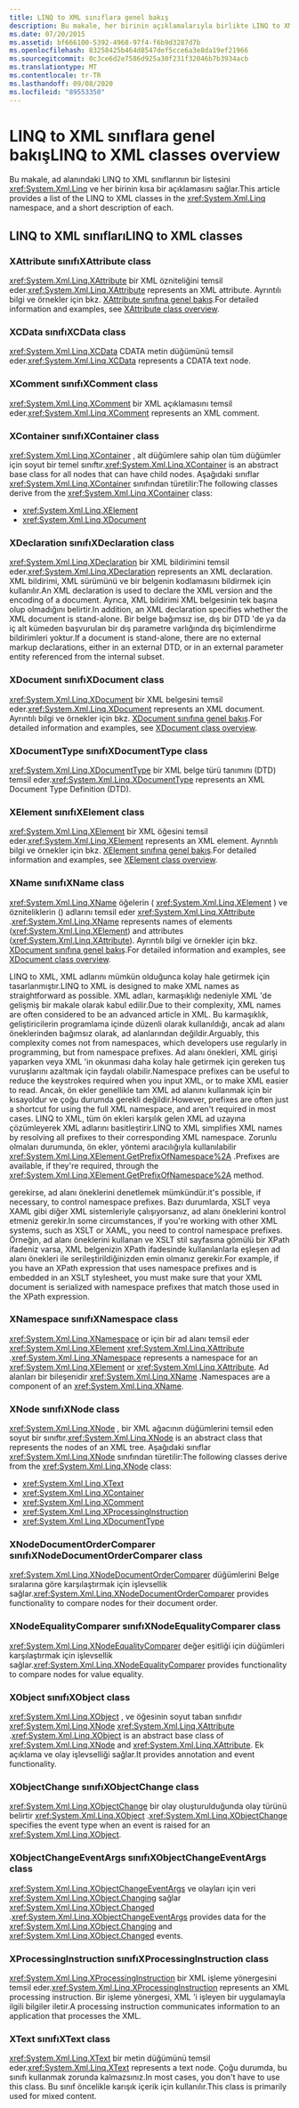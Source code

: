 ```yaml
---
title: LINQ to XML sınıflara genel bakış
description: Bu makale, her birinin açıklamalarıyla birlikte LINQ to XML sınıflarının bir listesini sağlar.
ms.date: 07/20/2015
ms.assetid: bf666100-5392-4968-97f4-f6b9d3287d7b
ms.openlocfilehash: 83258425b464d8547def5cce6a3e8da19ef21966
ms.sourcegitcommit: 0c3ce6d2e7586d925a30f231f32046b7b3934acb
ms.translationtype: MT
ms.contentlocale: tr-TR
ms.lasthandoff: 09/08/2020
ms.locfileid: "89553350"
---
```

# <a name="linq-to-xml-classes-overview"></a><span data-ttu-id="0a893-103">LINQ to XML sınıflara genel bakış</span><span class="sxs-lookup"><span data-stu-id="0a893-103">LINQ to XML classes overview</span></span>

<span data-ttu-id="0a893-104">Bu makale, ad alanındaki LINQ to XML sınıflarının bir listesini <xref:System.Xml.Linq> ve her birinin kısa bir açıklamasını sağlar.</span><span class="sxs-lookup"><span data-stu-id="0a893-104">This article provides a list of the LINQ to XML classes in the <xref:System.Xml.Linq> namespace, and a short description of each.</span></span>

## <a name="linq-to-xml-classes"></a><span data-ttu-id="0a893-105">LINQ to XML sınıfları</span><span class="sxs-lookup"><span data-stu-id="0a893-105">LINQ to XML classes</span></span>

### <a name="xattribute-class"></a><span data-ttu-id="0a893-106">XAttribute sınıfı</span><span class="sxs-lookup"><span data-stu-id="0a893-106">XAttribute class</span></span>

<span data-ttu-id="0a893-107"><xref:System.Xml.Linq.XAttribute> bir XML özniteliğini temsil eder.</span><span class="sxs-lookup"><span data-stu-id="0a893-107"><xref:System.Xml.Linq.XAttribute> represents an XML attribute.</span></span> <span data-ttu-id="0a893-108">Ayrıntılı bilgi ve örnekler için bkz. [XAttribute sınıfına genel bakış](xattribute-class-overview.md).</span><span class="sxs-lookup"><span data-stu-id="0a893-108">For detailed information and examples, see [XAttribute class overview](xattribute-class-overview.md).</span></span>

### <a name="xcdata-class"></a><span data-ttu-id="0a893-109">XCData sınıfı</span><span class="sxs-lookup"><span data-stu-id="0a893-109">XCData class</span></span>

<span data-ttu-id="0a893-110"><xref:System.Xml.Linq.XCData> CDATA metin düğümünü temsil eder.</span><span class="sxs-lookup"><span data-stu-id="0a893-110"><xref:System.Xml.Linq.XCData> represents a CDATA text node.</span></span>

### <a name="xcomment-class"></a><span data-ttu-id="0a893-111">XComment sınıfı</span><span class="sxs-lookup"><span data-stu-id="0a893-111">XComment class</span></span>

<span data-ttu-id="0a893-112"><xref:System.Xml.Linq.XComment> bir XML açıklamasını temsil eder.</span><span class="sxs-lookup"><span data-stu-id="0a893-112"><xref:System.Xml.Linq.XComment> represents an XML comment.</span></span>

### <a name="xcontainer-class"></a><span data-ttu-id="0a893-113">XContainer sınıfı</span><span class="sxs-lookup"><span data-stu-id="0a893-113">XContainer class</span></span>

<span data-ttu-id="0a893-114"><xref:System.Xml.Linq.XContainer> , alt düğümlere sahip olan tüm düğümler için soyut bir temel sınıftır.</span><span class="sxs-lookup"><span data-stu-id="0a893-114"><xref:System.Xml.Linq.XContainer> is an abstract base class for all nodes that can have child nodes.</span></span> <span data-ttu-id="0a893-115">Aşağıdaki sınıflar <xref:System.Xml.Linq.XContainer> sınıfından türetilir:</span><span class="sxs-lookup"><span data-stu-id="0a893-115">The following classes derive from the <xref:System.Xml.Linq.XContainer> class:</span></span>

- <xref:System.Xml.Linq.XElement>
- <xref:System.Xml.Linq.XDocument>

### <a name="xdeclaration-class"></a><span data-ttu-id="0a893-116">XDeclaration sınıfı</span><span class="sxs-lookup"><span data-stu-id="0a893-116">XDeclaration class</span></span>

<span data-ttu-id="0a893-117"><xref:System.Xml.Linq.XDeclaration> bir XML bildirimini temsil eder.</span><span class="sxs-lookup"><span data-stu-id="0a893-117"><xref:System.Xml.Linq.XDeclaration> represents an XML declaration.</span></span> <span data-ttu-id="0a893-118">XML bildirimi, XML sürümünü ve bir belgenin kodlamasını bildirmek için kullanılır.</span><span class="sxs-lookup"><span data-stu-id="0a893-118">An XML declaration is used to declare the XML version and the encoding of a document.</span></span> <span data-ttu-id="0a893-119">Ayrıca, XML bildirimi XML belgesinin tek başına olup olmadığını belirtir.</span><span class="sxs-lookup"><span data-stu-id="0a893-119">In addition, an XML declaration specifies whether the XML document is stand-alone.</span></span> <span data-ttu-id="0a893-120">Bir belge bağımsız ise, dış bir DTD 'de ya da iç alt kümeden başvurulan bir dış parametre varlığında dış biçimlendirme bildirimleri yoktur.</span><span class="sxs-lookup"><span data-stu-id="0a893-120">If a document is stand-alone, there are no external markup declarations, either in an external DTD, or in an external parameter entity referenced from the internal subset.</span></span>

### <a name="xdocument-class"></a><span data-ttu-id="0a893-121">XDocument sınıfı</span><span class="sxs-lookup"><span data-stu-id="0a893-121">XDocument class</span></span>

<span data-ttu-id="0a893-122"><xref:System.Xml.Linq.XDocument> bir XML belgesini temsil eder.</span><span class="sxs-lookup"><span data-stu-id="0a893-122"><xref:System.Xml.Linq.XDocument> represents an XML document.</span></span> <span data-ttu-id="0a893-123">Ayrıntılı bilgi ve örnekler için bkz. [XDocument sınıfına genel bakış](xdocument-class-overview.md).</span><span class="sxs-lookup"><span data-stu-id="0a893-123">For detailed information and examples, see [XDocument class overview](xdocument-class-overview.md).</span></span>

### <a name="xdocumenttype-class"></a><span data-ttu-id="0a893-124">XDocumentType sınıfı</span><span class="sxs-lookup"><span data-stu-id="0a893-124">XDocumentType class</span></span>

<span data-ttu-id="0a893-125"><xref:System.Xml.Linq.XDocumentType> bir XML belge türü tanımını (DTD) temsil eder.</span><span class="sxs-lookup"><span data-stu-id="0a893-125"><xref:System.Xml.Linq.XDocumentType> represents an XML Document Type Definition (DTD).</span></span>

### <a name="xelement-class"></a><span data-ttu-id="0a893-126">XElement sınıfı</span><span class="sxs-lookup"><span data-stu-id="0a893-126">XElement class</span></span>

<span data-ttu-id="0a893-127"><xref:System.Xml.Linq.XElement> bir XML öğesini temsil eder.</span><span class="sxs-lookup"><span data-stu-id="0a893-127"><xref:System.Xml.Linq.XElement> represents an XML element.</span></span> <span data-ttu-id="0a893-128">Ayrıntılı bilgi ve örnekler için bkz. [XElement sınıfına genel bakış](xelement-class-overview.md).</span><span class="sxs-lookup"><span data-stu-id="0a893-128">For detailed information and examples, see [XElement class overview](xelement-class-overview.md).</span></span>

### <a name="xname-class"></a><span data-ttu-id="0a893-129">XName sınıfı</span><span class="sxs-lookup"><span data-stu-id="0a893-129">XName class</span></span>

<span data-ttu-id="0a893-130"><xref:System.Xml.Linq.XName> öğelerin ( <xref:System.Xml.Linq.XElement> ) ve özniteliklerin () adlarını temsil eder <xref:System.Xml.Linq.XAttribute> .</span><span class="sxs-lookup"><span data-stu-id="0a893-130"><xref:System.Xml.Linq.XName> represents names of elements (<xref:System.Xml.Linq.XElement>) and attributes (<xref:System.Xml.Linq.XAttribute>).</span></span> <span data-ttu-id="0a893-131">Ayrıntılı bilgi ve örnekler için bkz. [XDocument sınıfına genel bakış](xdocument-class-overview.md).</span><span class="sxs-lookup"><span data-stu-id="0a893-131">For detailed information and examples, see [XDocument class overview](xdocument-class-overview.md).</span></span>

<span data-ttu-id="0a893-132">LINQ to XML, XML adlarını mümkün olduğunca kolay hale getirmek için tasarlanmıştır.</span><span class="sxs-lookup"><span data-stu-id="0a893-132">LINQ to XML is designed to make XML names as straightforward as possible.</span></span> <span data-ttu-id="0a893-133">XML adları, karmaşıklığı nedeniyle XML 'de gelişmiş bir makale olarak kabul edilir.</span><span class="sxs-lookup"><span data-stu-id="0a893-133">Due to their complexity, XML names are often considered to be an advanced article in XML.</span></span> <span data-ttu-id="0a893-134">Bu karmaşıklık, geliştiricilerin programlama içinde düzenli olarak kullanıldığı, ancak ad alanı öneklerinden bağımsız olarak, ad alanlarından değildir.</span><span class="sxs-lookup"><span data-stu-id="0a893-134">Arguably, this complexity comes not from namespaces, which developers use regularly in programming, but from namespace prefixes.</span></span> <span data-ttu-id="0a893-135">Ad alanı önekleri, XML girişi yaparken veya XML 'in okunması daha kolay hale getirmek için gereken tuş vuruşlarını azaltmak için faydalı olabilir.</span><span class="sxs-lookup"><span data-stu-id="0a893-135">Namespace prefixes can be useful to reduce the keystrokes required when you input XML, or to make XML easier to read.</span></span> <span data-ttu-id="0a893-136">Ancak, ön ekler genellikle tam XML ad alanını kullanmak için bir kısayoldur ve çoğu durumda gerekli değildir.</span><span class="sxs-lookup"><span data-stu-id="0a893-136">However, prefixes are often just a shortcut for using the full XML namespace, and aren't required in most cases.</span></span> <span data-ttu-id="0a893-137">LINQ to XML, tüm ön ekleri karşılık gelen XML ad uzayına çözümleyerek XML adlarını basitleştirir.</span><span class="sxs-lookup"><span data-stu-id="0a893-137">LINQ to XML simplifies XML names by resolving all prefixes to their corresponding XML namespace.</span></span> <span data-ttu-id="0a893-138">Zorunlu olmaları durumunda, ön ekler, yöntemi aracılığıyla kullanılabilir <xref:System.Xml.Linq.XElement.GetPrefixOfNamespace%2A> .</span><span class="sxs-lookup"><span data-stu-id="0a893-138">Prefixes are available, if they're required, through the <xref:System.Xml.Linq.XElement.GetPrefixOfNamespace%2A> method.</span></span>

<span data-ttu-id="0a893-139">gerekirse, ad alanı öneklerini denetlemek mümkündür.</span><span class="sxs-lookup"><span data-stu-id="0a893-139">it's possible, if necessary, to control namespace prefixes.</span></span> <span data-ttu-id="0a893-140">Bazı durumlarda, XSLT veya XAML gibi diğer XML sistemleriyle çalışıyorsanız, ad alanı öneklerini kontrol etmeniz gerekir.</span><span class="sxs-lookup"><span data-stu-id="0a893-140">In some circumstances, if you're working with other XML systems, such as XSLT or XAML, you need to control namespace prefixes.</span></span> <span data-ttu-id="0a893-141">Örneğin, ad alanı öneklerini kullanan ve XSLT stil sayfasına gömülü bir XPath ifadeniz varsa, XML belgenizin XPath ifadesinde kullanılanlarla eşleşen ad alanı önekleri ile serileştirildiğinizden emin olmanız gerekir.</span><span class="sxs-lookup"><span data-stu-id="0a893-141">For example, if you have an XPath expression that uses namespace prefixes and is embedded in an XSLT stylesheet, you must make sure that your XML document is serialized with namespace prefixes that match those used in the XPath expression.</span></span>

### <a name="xnamespace-class"></a><span data-ttu-id="0a893-142">XNamespace sınıfı</span><span class="sxs-lookup"><span data-stu-id="0a893-142">XNamespace class</span></span>

<span data-ttu-id="0a893-143"><xref:System.Xml.Linq.XNamespace> or için bir ad alanı temsil eder <xref:System.Xml.Linq.XElement> <xref:System.Xml.Linq.XAttribute> .</span><span class="sxs-lookup"><span data-stu-id="0a893-143"><xref:System.Xml.Linq.XNamespace> represents a namespace for an <xref:System.Xml.Linq.XElement> or <xref:System.Xml.Linq.XAttribute>.</span></span> <span data-ttu-id="0a893-144">Ad alanları bir bileşenidir <xref:System.Xml.Linq.XName> .</span><span class="sxs-lookup"><span data-stu-id="0a893-144">Namespaces are a component of an <xref:System.Xml.Linq.XName>.</span></span>

### <a name="xnode-class"></a><span data-ttu-id="0a893-145">XNode sınıfı</span><span class="sxs-lookup"><span data-stu-id="0a893-145">XNode class</span></span>

<span data-ttu-id="0a893-146"><xref:System.Xml.Linq.XNode> , bir XML ağacının düğümlerini temsil eden soyut bir sınıftır.</span><span class="sxs-lookup"><span data-stu-id="0a893-146"><xref:System.Xml.Linq.XNode> is an abstract class that represents the nodes of an XML tree.</span></span> <span data-ttu-id="0a893-147">Aşağıdaki sınıflar <xref:System.Xml.Linq.XNode> sınıfından türetilir:</span><span class="sxs-lookup"><span data-stu-id="0a893-147">The following classes derive from the <xref:System.Xml.Linq.XNode> class:</span></span>

- <xref:System.Xml.Linq.XText>
- <xref:System.Xml.Linq.XContainer>
- <xref:System.Xml.Linq.XComment>
- <xref:System.Xml.Linq.XProcessingInstruction>
- <xref:System.Xml.Linq.XDocumentType>

### <a name="xnodedocumentordercomparer-class"></a><span data-ttu-id="0a893-148">XNodeDocumentOrderComparer sınıfı</span><span class="sxs-lookup"><span data-stu-id="0a893-148">XNodeDocumentOrderComparer class</span></span>

<span data-ttu-id="0a893-149"><xref:System.Xml.Linq.XNodeDocumentOrderComparer> düğümlerini Belge sıralarına göre karşılaştırmak için işlevsellik sağlar.</span><span class="sxs-lookup"><span data-stu-id="0a893-149"><xref:System.Xml.Linq.XNodeDocumentOrderComparer> provides functionality to compare nodes for their document order.</span></span>

### <a name="xnodeequalitycomparer-class"></a><span data-ttu-id="0a893-150">XNodeEqualityComparer sınıfı</span><span class="sxs-lookup"><span data-stu-id="0a893-150">XNodeEqualityComparer class</span></span>

<span data-ttu-id="0a893-151"><xref:System.Xml.Linq.XNodeEqualityComparer> değer eşitliği için düğümleri karşılaştırmak için işlevsellik sağlar.</span><span class="sxs-lookup"><span data-stu-id="0a893-151"><xref:System.Xml.Linq.XNodeEqualityComparer> provides functionality to compare nodes for value equality.</span></span>

### <a name="xobject-class"></a><span data-ttu-id="0a893-152">XObject sınıfı</span><span class="sxs-lookup"><span data-stu-id="0a893-152">XObject class</span></span>

<span data-ttu-id="0a893-153"><xref:System.Xml.Linq.XObject> , ve öğesinin soyut taban sınıfıdır <xref:System.Xml.Linq.XNode> <xref:System.Xml.Linq.XAttribute> .</span><span class="sxs-lookup"><span data-stu-id="0a893-153"><xref:System.Xml.Linq.XObject> is an abstract base class of <xref:System.Xml.Linq.XNode> and <xref:System.Xml.Linq.XAttribute>.</span></span> <span data-ttu-id="0a893-154">Ek açıklama ve olay işlevselliği sağlar.</span><span class="sxs-lookup"><span data-stu-id="0a893-154">It provides annotation and event functionality.</span></span>

### <a name="xobjectchange-class"></a><span data-ttu-id="0a893-155">XObjectChange sınıfı</span><span class="sxs-lookup"><span data-stu-id="0a893-155">XObjectChange class</span></span>

<span data-ttu-id="0a893-156"><xref:System.Xml.Linq.XObjectChange> bir olay oluşturulduğunda olay türünü belirtir <xref:System.Xml.Linq.XObject> .</span><span class="sxs-lookup"><span data-stu-id="0a893-156"><xref:System.Xml.Linq.XObjectChange> specifies the event type when an event is raised for an <xref:System.Xml.Linq.XObject>.</span></span>

### <a name="xobjectchangeeventargs-class"></a><span data-ttu-id="0a893-157">XObjectChangeEventArgs sınıfı</span><span class="sxs-lookup"><span data-stu-id="0a893-157">XObjectChangeEventArgs class</span></span>

<span data-ttu-id="0a893-158"><xref:System.Xml.Linq.XObjectChangeEventArgs> ve olayları için veri <xref:System.Xml.Linq.XObject.Changing> sağlar <xref:System.Xml.Linq.XObject.Changed> .</span><span class="sxs-lookup"><span data-stu-id="0a893-158"><xref:System.Xml.Linq.XObjectChangeEventArgs> provides data for the <xref:System.Xml.Linq.XObject.Changing> and <xref:System.Xml.Linq.XObject.Changed> events.</span></span>

### <a name="xprocessinginstruction-class"></a><span data-ttu-id="0a893-159">XProcessingInstruction sınıfı</span><span class="sxs-lookup"><span data-stu-id="0a893-159">XProcessingInstruction class</span></span>

<span data-ttu-id="0a893-160"><xref:System.Xml.Linq.XProcessingInstruction> bir XML işleme yönergesini temsil eder.</span><span class="sxs-lookup"><span data-stu-id="0a893-160"><xref:System.Xml.Linq.XProcessingInstruction> represents an XML processing instruction.</span></span> <span data-ttu-id="0a893-161">Bir işleme yönergesi, XML 'i işleyen bir uygulamayla ilgili bilgiler iletir.</span><span class="sxs-lookup"><span data-stu-id="0a893-161">A processing instruction communicates information to an application that processes the XML.</span></span>

### <a name="xtext-class"></a><span data-ttu-id="0a893-162">XText sınıfı</span><span class="sxs-lookup"><span data-stu-id="0a893-162">XText class</span></span>

<span data-ttu-id="0a893-163"><xref:System.Xml.Linq.XText> bir metin düğümünü temsil eder.</span><span class="sxs-lookup"><span data-stu-id="0a893-163"><xref:System.Xml.Linq.XText> represents a text node.</span></span> <span data-ttu-id="0a893-164">Çoğu durumda, bu sınıfı kullanmak zorunda kalmazsınız.</span><span class="sxs-lookup"><span data-stu-id="0a893-164">In most cases, you don't have to use this class.</span></span> <span data-ttu-id="0a893-165">Bu sınıf öncelikle karışık içerik için kullanılır.</span><span class="sxs-lookup"><span data-stu-id="0a893-165">This class is primarily used for mixed content.</span></span>
